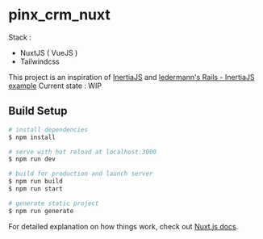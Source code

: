 # pinx_crm_nuxt

Stack :
 - NuxtJS ( VueJS )
 - Tailwindcss
 

This project is an inspiration of [InertiaJS](https://inertiajs.com/) and [ledermann's Rails - InertiaJS example](https://pingcrm.ledermann.dev/organizations)
Current state : WIP


## Build Setup

```bash
# install dependencies
$ npm install

# serve with hot reload at localhost:3000
$ npm run dev

# build for production and launch server
$ npm run build
$ npm run start

# generate static project
$ npm run generate
```

For detailed explanation on how things work, check out [Nuxt.js docs](https://nuxtjs.org).
